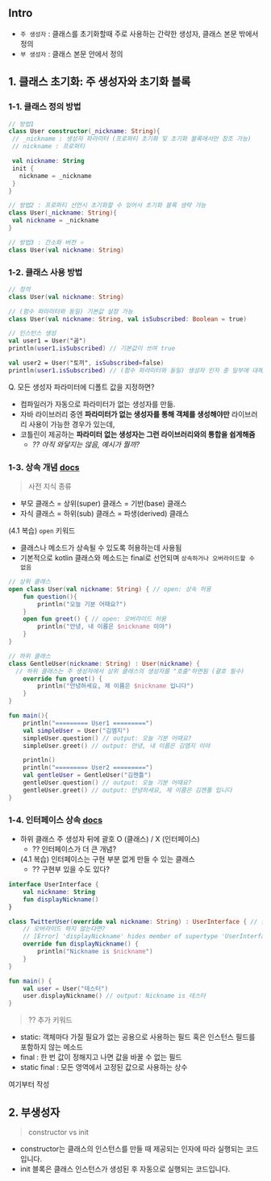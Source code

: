 ## Intro
- `주 생성자` : 클래스를 초기화할때 주로 사용하는 간략한 생성자, 클래스 본문 밖에서 정의
- `부 생성자` : 클래스 본문 안에서 정의


## 1. 클래스 초기화: 주 생성자와 초기화 블록
### 1-1. 클래스 정의 방법

 ```kotlin
// 방법1
class User constructor(_nickname: String){
  // _nickname : 생성자 파라미터 (프로퍼티 초기화 및 초기화 블록에서만 참조 가능)
  // nickname : 프로퍼티

  val nickname: String
  init {
    nickname = _nickname
  }
}

// 방법2 : 프로퍼티 선언시 초기화할 수 있어서 초기화 블록 생략 가능
class User(_nickname: String){
  val nickname = _nickname
}

// 방법3 : 간소화 버전 ⭐
class User(val nickname: String)
```



### 1-2. 클래스 사용 방법

```kotlin
// 정의
class User(val nickname: String)

// (함수 파라미터와 동일) 기본값 설정 가능
class User(val nickname: String, val isSubscribed: Boolean = true)

// 인스턴스 생성
val user1 = User("곰")
println(user1.isSubscribed) // 기본값이 쓰여 true

val user2 = User("토끼", isSubscribed=false)
println(user1.isSubscribed) // (함수 파라미터와 동일) 생성자 인자 중 일부에 대해 이름 지정 가능
```

Q. 모든 생성자 파라미터에 디폴트 값을 지정하면? 
- 컴파일러가 자동으로 파라미터가 없는 생성자를 만듦.
- 자바 라이브러리 중엔 **파라미터가 없는 생성자를 통해 객체를 생성해야만** 라이브러리 사용이 가능한 경우가 있는데,
- 코틀린이 제공하는 **파라미터 없는 생성자는 그런 라이브러리와의 통합을 쉽게해줌**
  - *?? 아직 와닿지는 않음, 예시가 뭘까?*



### 1-3. 상속 개념 [docs](https://kotlinlang.org/docs/inheritance.html)
> 사전 지식
종류
- 부모 클래스 = 상위(super) 클래스 = 기반(base) 클래스
- 자식 클래스 = 하위(sub) 클래스 = 파생(derived) 클래스

(4.1 복습) `open` 키워드
- 클래스나 메소드가 상속될 수 있도록 허용하는데 사용됨
- 기본적으로 kotlin 클래스와 메소드는 final로 선언되며 `상속하거나 오버라이드할 수 없음`

```kotlin
// 상위 클래스
open class User(val nickname: String) { // open: 상속 허용
    fun question(){
        println("오늘 기분 어때요?")
    }
    open fun greet() { // open: 오버라이드 허용
        println("안녕, 내 이름은 $nickname 이야")
    }
}

// 하위 클래스
class GentleUser(nickname: String) : User(nickname) {
  // 하위 클래스는 주 생성자에서 상위 클래스의 생성자를 "호출"하면됨 (괄호 필수)
	override fun greet() {
        println("안녕하세요, 제 이름은 $nickname 입니다")
    }
}

fun main(){
    println("========= User1 =========")
    val simpleUser = User("김엠지")
    simpleUser.question() // output: 오늘 기분 어때요?
    simpleUser.greet() // output: 안녕, 내 이름은 김엠지 이야

    println()
    println("========= User2 =========")
    val gentleUser = GentleUser("김젠틀")
    gentleUser.question() // output: 오늘 기분 어때요?
    gentleUser.greet() // output: 안녕하세요, 제 이름은 김젠틀 입니다
}
```

### 1-4. 인터페이스 상속 [docs](https://kotlinlang.org/docs/interfaces.html#implementing-interfaces)
- 하위 클래스 주 생성자 뒤에 괄호 O (클래스) / X (인터페이스)
  - ?? 인터페이스가 더 큰 개념?
- (4.1 복습) 인터페이스는 구현 부분 없게 만들 수 있는 클래스
  - ?? 구현부 있을 수도 있다?

```kotlin
interface UserInterface {
    val nickname: String
    fun displayNickname()
}

class TwitterUser(override val nickname: String) : UserInterface { // 괄호 호출 없음=인터페이스
    // 오버라이드 하지 않는다면?
    // [Error] 'displayNickname' hides member of supertype 'UserInterface' and needs an 'override' modifier.
    override fun displayNickname() {
        println("Nickname is $nickname")
    }
}

fun main() {
    val user = User("테스터")
    user.displayNickname() // output: Nickname is 테스터
}

```

> ?? 추가 키워드
- static: 객체마다 가질 필요가 없는 공용으로 사용하는 필드 혹은 인스턴스 필드를 포함하지 않는 메소드
- final	: 한 번 값이 정해지고 나면 값을 바꿀 수 없는 필드
- static final : 모든 영역에서 고정된 값으로 사용하는 상수


여기부터 작성
## 2. 부생성자

> constructor vs init
- constructor는 클래스의 인스턴스를 만들 때 제공되는 인자에 따라 실행되는 코드입니다.
- init 블록은 클래스 인스턴스가 생성된 후 자동으로 실행되는 코드입니다.


